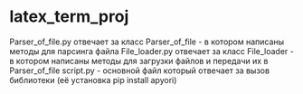 # latex_term_proj
Parser_of_file.py отвечает за класс Parser_of_file - в котором написаны методы для парсинга файла
File_loader.py отвечает за класс File_loader - в котором написаны методы для загрузки файлов и передачи их в Parser_of_file
script.py - основной файл который отвечает за вызов библиотеки (её установка pip install apyori)
